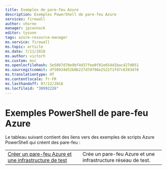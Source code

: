 ```yaml
---
title: Exemples de pare-feu Azure
description: Exemples PowerShell de pare-feu Azure
services: firewall
author: vhorne
manager: jpconnock
editor: tysonn
tags: azure-resource-manager
ms.service: firewall
ms.topic: article
ms.date: 7/11/2018
ms.author: victorh
ms.custom: mvc
ms.openlocfilehash: 5e5887d70e9bf4d37fee0f81e654d1bac427d051
ms.sourcegitcommit: df50934d52b0b227d7d796e2522f1fd7c6393478
ms.translationtype: HT
ms.contentlocale: fr-FR
ms.lasthandoff: 07/12/2018
ms.locfileid: "38992226"
---
```

# <a name="azure-firewall-powershell-samples"></a>Exemples PowerShell de pare-feu Azure

Le tableau suivant contient des liens vers des exemples de scripts Azure PowerShell qui créent des pare-feu :


| | |
|----|----|
|[Créer un pare-feu Azure et une infrastructure de test](scripts/sample-create-firewall-test.md)|Crée un pare-feu Azure et une infrastructure réseau de test.|






